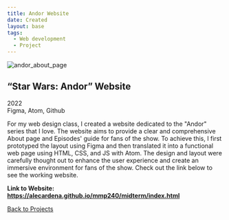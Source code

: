 ```yaml
---
title: Andor Website
date: Created
layout: base
tags:
  - Web development
  - Project
---
```


<div class="project_images">
  <img src="/images/andor_about_page.jpg" alt="andor_about_page">
</div>

<div class="project_bio">
  <h2>“Star Wars: Andor” Website</h2>
  <p>
      2022
      <br>
      Figma, Atom, Github
  </p>


  <p>
    For my web design class, I created a website dedicated to the "Andor" series that 
    I love. The website aims to provide a clear and comprehensive About page and Episodes' 
    guide for fans of the show. To achieve this, I first prototyped the layout using Figma 
    and then translated it into a functional web page using HTML, CSS, and JS with Atom. 
    The design and layout were carefully thought out to enhance the user experience and 
    create an immersive environment for fans of the show. Check out the link below to see 
    the working website.
  </p>

  <p>
      <strong>Link to Website: <a href="https://alecardena.github.io/mmp240/midterm/index.html">https://alecardena.github.io/mmp240/midterm/index.html</a></strong>  
  </p>

  <div class="back_function">
    <a href="/web_development_projects">Back to Projects</a>
</div>
</div>